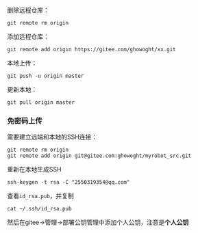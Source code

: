 删除远程仓库：

```
git remote rm origin
```

添加远程仓库：

```
git remote add origin https://gitee.com/ghowoght/xx.git
```

本地上传：

```
git push -u origin master
```

更新本地：

```
git pull origin master
```



### 免密码上传

需要建立远端和本地的SSH连接：

```
git remote rm origin
git remote add origin git@gitee.com:ghowoght/myrobot_src.git
```

重新在本地生成SSH

```
ssh-keygen -t rsa -C "2550319354@qq.com"
```

查看`id_rsa.pub`，并复制

```
cat ~/.ssh/id_rsa.pub 
```

然后在gitee->管理->部署公钥管理中添加个人公钥，注意是**个人公钥**